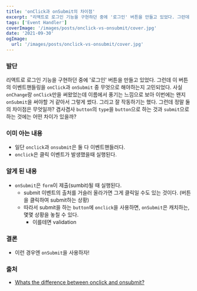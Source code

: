 ```yaml
---
title: 'onClick과 onSubmit의 차이점'
excerpt: "리액트로 로그인 기능을 구현하던 중에 '로그인' 버튼을 만들고 있었다. 그런데 이 버튼의 이벤트핸들링을 onClick과 onSubmit 중 무엇으로 해야하는지 고민되었다."
tags: ['Event Handler']
coverImage: '/images/posts/onclick-vs-onsubmit/cover.jpg'
date: '2021-09-30'
ogImage:
  url: '/images/posts/onclick-vs-onsubmit/cover.jpg'
---
```


### 발단

리액트로 로그인 기능을 구현하던 중에 '로그인' 버튼을 만들고 있었다. 그런데 이 버튼의 이벤트핸들링을 `onClick`과 `onSubmit` 중 무엇으로 해야하는지 고민되었다. 사실 `onChange`랑 `onClick`만을 써왔었는데 이름에서 풍기는 느낌으로 보아 이번에는 왠지 `onSubmit`을 써야할 거 같아서 그렇게 썼다. 그리고 잘 작동하기는 했다. 그런데 정말 둘의 차이점은 무엇일까? 겸사겸사 `button`의 `type`을 `button`으로 하는 것과 `submit`으로 하는 것에는 어떤 차이가 있을까?

### 이미 아는 내용

- 일단 `onclick`과 `onsubmit`은 둘 다 이벤트핸들러다.
- `onclick`은 클릭 이벤트가 발생했을때 실행된다.

### 알게 된 내용

- `onSubmit`은 `form`이 제출(sumbit)될 때 실행된다.
    - submit 이벤트의 출처를 거슬러 올라가면 그게 클릭일 수도 있는 것이다. (버튼을 클릭하여 submit하는 상황)
    - 따라서 submit을 하는 `button`에  `onclick`을 사용하면, `onSubmit`은 캐치하는, 몇몇 상황을 놓칠 수 있다.
        - 이를테면 validation

### 결론

- 이런 경우엔 `onSubmit`을 사용하자!

### 출처

- [Whats the difference between onclick and onsubmit?](https://stackoverflow.com/questions/23762474/whats-the-difference-between-onclick-and-onsubmit)